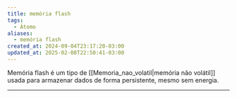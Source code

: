 ```yaml
---
title: memória flash
tags:
  - Átomo
aliases:
  - memória flash
created_at: 2024-09-04T23:17:20-03:00
updated_at: 2025-02-08T22:50:41-03:00
---
```


Memória flash é um tipo de [[Memoria_nao_volatil|memória não volátil]] usada para armazenar dados de forma persistente, mesmo sem energia. 

---

